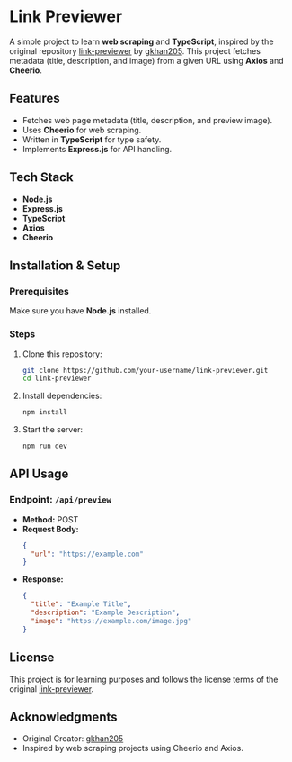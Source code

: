 # Link Previewer

A simple project to learn **web scraping** and **TypeScript**, inspired by the original repository [link-previewer](https://github.com/gkhan205/link-previewer) by [gkhan205](https://github.com/gkhan205). This project fetches metadata (title, description, and image) from a given URL using **Axios** and **Cheerio**.

## Features
- Fetches web page metadata (title, description, and preview image).
- Uses **Cheerio** for web scraping.
- Written in **TypeScript** for type safety.
- Implements **Express.js** for API handling.

## Tech Stack
- **Node.js**
- **Express.js**
- **TypeScript**
- **Axios**
- **Cheerio**

## Installation & Setup

### Prerequisites
Make sure you have **Node.js** installed.

### Steps
1. Clone this repository:
   ```sh
   git clone https://github.com/your-username/link-previewer.git
   cd link-previewer
   ```
2. Install dependencies:
   ```sh
   npm install
   ```
3. Start the server:
   ```sh
   npm run dev
   ```

## API Usage

### Endpoint: `/api/preview`
- **Method:** POST
- **Request Body:**
  ```json
  {
    "url": "https://example.com"
  }
  ```
- **Response:**
  ```json
  {
    "title": "Example Title",
    "description": "Example Description",
    "image": "https://example.com/image.jpg"
  }
  ```

## License
This project is for learning purposes and follows the license terms of the original [link-previewer](https://github.com/gkhan205/link-previewer).

## Acknowledgments
- Original Creator: [gkhan205](https://github.com/gkhan205)
- Inspired by web scraping projects using Cheerio and Axios.


